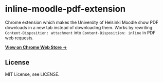 # inline-moodle-pdf-extension

Chrome extension which makes the University of Helsinki Moodle show PDF downloads in a new tab instead of downloading them.
Works by rewriting `Content-Disposition: attachment` into `Content-Disposition: inline` in PDF web requests.

[**View on Chrome Web Store →**](https://chrome.google.com/webstore/detail/inline-pdfs-for-uh-moodle/ilddijpognoadbfmlgnkgdogdciogmjn)

## License

MIT License, see LICENSE.
